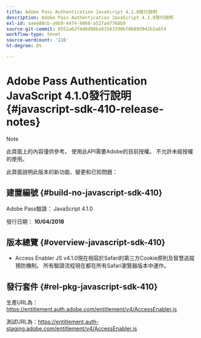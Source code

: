 ```yaml
---
title: Adobe Pass Authentication JavaScript 4.1.0發行說明
description: Adobe Pass Authentication JavaScript 4.1.0發行說明
exl-id: aaee88cb-a9b9-4474-9860-a527a47768b9
source-git-commit: 8552a62f4d6d80ba91543390bf0689d942b3a6f4
workflow-type: tm+mt
source-wordcount: '116'
ht-degree: 0%

---
```


# Adobe Pass Authentication JavaScript 4.1.0發行說明 {#javascript-sdk-410-release-notes}

>[!NOTE]
>
>此頁面上的內容僅供參考。 使用此API需要Adobe的目前授權。 不允許未經授權的使用。

此頁面說明此版本的新功能、變更和已知問題：

## 建置編號 {#build-no-javascript-sdk-410}

Adobe Pass驗證： JavaScript 4.1.0

發行日期： **10/04/2018**


## 版本總覽 {#overview-javascript-sdk-410}

* Access Enabler JS v4.1.0現在相容於Safari的第三方Cookie原則及智慧追蹤預防機制。 所有驗證流程現在都在所有Safari瀏覽器版本中運作。


## 發行套件 {#rel-pkg-javascript-sdk-410}

生產URL為： https://entitlement.auth.adobe.com/entitlement/v4/AccessEnabler.js

測試URL為：https://entitlement.auth-staging.adobe.com/entitlement/v4/AccessEnabler.js
